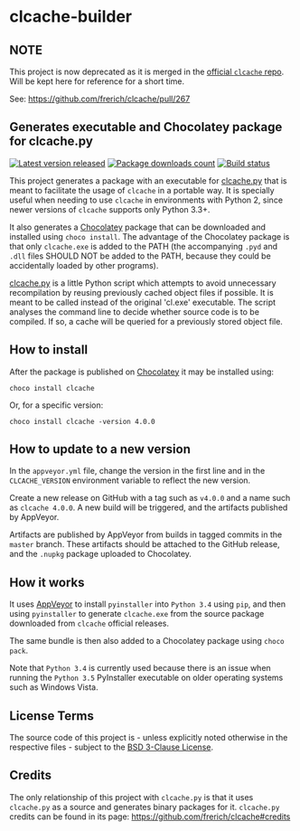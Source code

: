 # clcache-builder 
## NOTE

This project is now deprecated as it is merged in the [official `clcache` repo](https://github.com/frerich/clcache). Will be kept here for reference for a short time.

See: https://github.com/frerich/clcache/pull/267

## Generates executable and Chocolatey package for clcache.py

[![Latest version released](https://img.shields.io/chocolatey/v/clcache.svg)](https://chocolatey.org/packages/clcache)
[![Package downloads count](https://img.shields.io/chocolatey/dt/clcache.svg)](https://chocolatey.org/packages/clcache)
[![Build status](https://ci.appveyor.com/api/projects/status/ci8xpk1wa0e8qyxh/branch/master?svg=true)](https://ci.appveyor.com/project/ESSS/clcache-builder/branch/master)

This project generates a package with an executable for [clcache.py](https://github.com/frerich/clcache) that is meant to facilitate the usage of `clcache` in a portable way. It is specially useful when needing to use `clcache` in environments with Python 2, since newer versions of `clcache` supports only Python 3.3+.

It also generates a [Chocolatey](https://chocolatey.org/) package that can be downloaded and installed using `choco install`. The advantage of the Chocolatey package is that only `clcache.exe` is added to the PATH (the accompanying `.pyd` and `.dll` files SHOULD NOT be added to the PATH, because they could be accidentally loaded by other programs).

[clcache.py](https://github.com/frerich/clcache) is a little Python script which attempts to avoid unnecessary recompilation by reusing previously cached object files if possible. It is meant to be called instead of the original 'cl.exe' executable. The script analyses the command line to decide whether source code is to be compiled. If so, a cache will be queried for a previously stored object file.

## How to install

After the package is published on [Chocolatey](https://chocolatey.org/packages/clcache) it may be installed using:

`choco install clcache`

Or, for a specific version:

`choco install clcache -version 4.0.0`

## How to update to a new version

In the `appveyor.yml` file, change the version in the first line and in the `CLCACHE_VERSION` environment variable to reflect the new version.

Create a new release on GitHub with a tag such as `v4.0.0` and a name such as `clcache 4.0.0`. A new build will be triggered, and the artifacts published by AppVeyor.

Artifacts are published by AppVeyor from builds in tagged commits in the `master` branch. These artifacts should be attached to the GitHub release, and the `.nupkg` package uploaded to Chocolatey.

## How it works

It uses [AppVeyor](https://www.appveyor.com/) to install `pyinstaller` into `Python 3.4` using `pip`, and then using `pyinstaller` to generate `clcache.exe` from the source package downloaded from `clcache` official releases.

The same bundle is then also added to a Chocolatey package using `choco pack`.

Note that `Python 3.4` is currently used because there is an issue when running the `Python 3.5` PyInstaller executable on older operating systems such as Windows Vista.

## License Terms

The source code of this project is - unless explicitly noted otherwise in the respective files - subject to the [BSD 3-Clause License](https://opensource.org/licenses/BSD-3-Clause).

## Credits

The only relationship of this project with `clcache.py` is that it uses `clcache.py` as a source and generates binary packages for it.
`clcache.py` credits can be found in its page: https://github.com/frerich/clcache#credits
